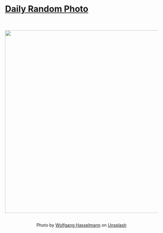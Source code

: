 # [Daily Random Photo](https://www.dailyrandomphoto.com/)

<div align="center">
  <br>
  <br>
  <a href="https://www.dailyrandomphoto.com/p/2024/2024-02-05/"><img src="https://images.unsplash.com/photo-1705002455875-29da8631d626?crop=entropy&cs=tinysrgb&fit=max&fm=jpg&ixid=M3w3NzUwOHwwfDF8cmFuZG9tfHx8fHx8fHx8MTcwNzA5MzA0NHw&ixlib=rb-4.0.3&q=80&w=1080" width="600px"></a>
  <br>
  <br>
  <p class="has-text-grey">Photo by <a href="https://unsplash.com/@wolfgang_hasselmann?utm_source=Daily%20Random%20Photo&amp;utm_medium=referral" target="_blank" rel="noopener noreferrer">Wolfgang Hasselmann</a> on <a href="https://unsplash.com/photos/a-red-dirt-road-surrounded-by-pink-trees-zFMbpChjZGg?utm_source=Daily%20Random%20Photo&amp;utm_medium=referral" target="_blank" rel="noopener noreferrer">Unsplash</a></p>
</div>
